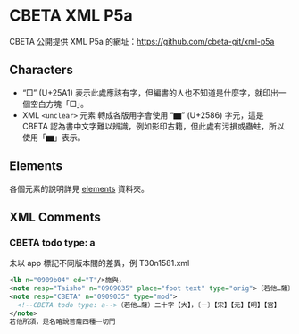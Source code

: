 # CBETA XML P5a

CBETA 公開提供 XML P5a 的網址：https://github.com/cbeta-git/xml-p5a

## Characters

* “□” (U+25A1) 表示此處應該有字，但編書的人也不知道是什麼字，就印出一個空白方塊「□」。
* XML `<unclear>` 元素 轉成各版用字會使用 “▆” (U+2586) 字元，這是 CBETA 認為書中文字難以辨識，例如影印古籍，但此處有污損或蟲蛀，所以使用「▆」表示。 

## Elements

各個元素的說明詳見 [elements](elements) 資料夾。

## XML Comments

### CBETA todo type: a

未以 app 標記不同版本間的差異，例 T30n1581.xml

```xml
<lb n="0909b04" ed="T"/>施與，
<note resp="Taisho" n="0909035" place="foot text" type="orig">〔若他…薩〕二十字－【三】【宮】</note>
<note resp="CBETA" n="0909035" type="mod">
  <!--CBETA todo type: a-->（若他…薩）二十字【大】，〔－〕【宋】【元】【明】【宮】
</note>
若他所須，是名略說菩薩四種一切門
```
